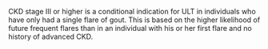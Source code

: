 CKD stage III or higher is a conditional indication for ULT in individuals who have only had a single flare of gout. This is based on the higher likelihood of future frequent flares than in an individual with his or her first flare and no history of advanced CKD.
